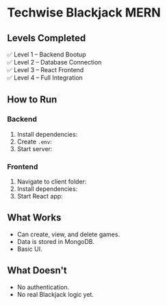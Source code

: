 # Techwise Blackjack MERN

## Levels Completed
✅ Level 1 – Backend Bootup  
✅ Level 2 – Database Connection  
✅ Level 3 – React Frontend  
✅ Level 4 – Full Integration

## How to Run

### Backend
1. Install dependencies:
2. Create `.env`:
3. Start server:

### Frontend
1. Navigate to client folder:
2. Install dependencies:
3. Start React app:

## What Works
- Can create, view, and delete games.
- Data is stored in MongoDB.
- Basic UI.

## What Doesn't
- No authentication.
- No real Blackjack logic yet.